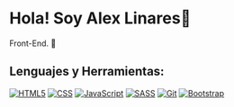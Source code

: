 # Hola! Soy Alex Linares👋

Front-End. 🔭

<h2 align="left">Lenguajes y Herramientas:</h2>

  [![HTML5](https://img.shields.io/badge/-HTML5-191919?style=flat&logo=HTML5)](https://lenguajehtml.com/html/)
  [![CSS](https://img.shields.io/badge/-CSS-191919?style=flat&logo=CSS3&logoColor=1572B6)](https://lenguajecss.com/css/introduccion/que-es-css/)
  [![JavaScript](https://img.shields.io/badge/-JavaScript-191919?style=flat&logo=javascript)](https://lenguajejs.com/javascript/)
  [![SASS](https://img.shields.io/badge/-SASS-191919?style=flat&logo=SASS&logoColor=CE6B9E)](https://sass-lang.com/)
  [![Git](https://img.shields.io/badge/-Git-191919?style=flat&logo=git)](https://git-scm.com/)
  [![Bootstrap](https://img.shields.io/badge/-Bootstrap-191919?style=flat&logo=bootstrap)](https://getbootstrap.com/)

  
  
  
